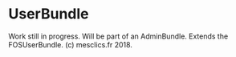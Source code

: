 # UserBundle
Work still in progress.
Will be part of an AdminBundle. Extends the FOSUserBundle.
(c) mesclics.fr 2018.
